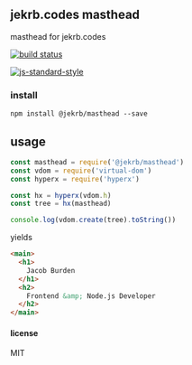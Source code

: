 ## jekrb.codes masthead

masthead for jekrb.codes

[![build status](http://img.shields.io/travis/jekrb/masthead.svg?style=flat)](http://travis-ci.org/jekrb/masthead)

[![js-standard-style](https://cdn.rawgit.com/feross/standard/master/badge.svg)](https://github.com/feross/standard)

### install

```
npm install @jekrb/masthead --save
```

## usage
```js
const masthead = require('@jekrb/masthead')
const vdom = require('virtual-dom')
const hyperx = require('hyperx')

const hx = hyperx(vdom.h)
const tree = hx(masthead)

console.log(vdom.create(tree).toString())
```

yields

```html
<main>
  <h1>
    Jacob Burden
  </h1>
  <h2>
    Frontend &amp; Node.js Developer
  </h2>
</main>
```

#### license
MIT
